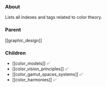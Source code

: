 ### About
Lists all indexes and tags related to color theory.

### Parent
[[graphic_design]]

### Children
- [[color_models]] ✅
- [[color_vision_principles]] ✅
- [[color_gamut_spaces_systems]] ✅
- [[color_harmonies]] ✅